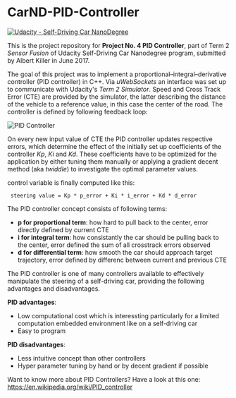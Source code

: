 # CarND-PID-Controller
[![Udacity - Self-Driving Car NanoDegree](https://s3.amazonaws.com/udacity-sdc/github/shield-carnd.svg)](http://www.udacity.com/drive)

This is the project repository for **Project No. 4 PID Controller**, part of Term 2 _Sensor Fusion_ of Udacity Self-Driving Car Nanodegree program, submitted by Albert Killer in June 2017. 

The goal of this project was to implement a proportional–integral–derivative controller (PID controller) in C++. Via *uWebSockets* an interface was set up to communicate with Udacity's *Term 2 Simulator*. Speed and Cross Track Error (CTE) are provided by the simulator, the latter describing the distance of the vehicle to a reference value, in this case the center of the road. The controller is defined by following feedback loop:

![PID Controller](https://upload.wikimedia.org/wikipedia/commons/thumb/2/2d/PID.svg/640px-PID.svg.png "A block diagram of a PID controller in a feedback loop")

On every new input value of CTE the PID controller updates respective errors, which determine the effect of the initially set up coefficients of the controller *Kp*, *Ki* and *Kd*. These coefficients have to be optimized for the application by either tuning them manually or applying a gradient decent method (aka *twiddle*) to investigate the optimal parameter values.   

control variable is finally computed like this: 

```
 steering value = Kp * p_error + Ki * i_error + Kd * d_error
```

The PID controller concept consists of following terms:

* __p for proportional term__: how hard to pull back to the center, error directly defined by current CTE
* __i for integral term__: how consistantly the car should be pulling back to the center, error defined the sum of all crosstrack errors observed
* __d for differential term__: how smooth the car should approach target trajectory, error defined by differenc between current and previous CTE

The PID controller is one of many controllers available to effectively manipulate the steering of a self-driving car, providing the following advantages and disadvantages.  

__PID advantages__:
* Low computational cost which is interessting particularly for a limited computation embedded environment like on a self-driving car
* Easy to program

__PID disadvantages__:
* Less intuitive concept than other controllers
* Hyper parameter tuning by hand or by decent gradient if possible

Want to know more about PID Controllers? Have a look at this one: https://en.wikipedia.org/wiki/PID_controller
